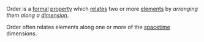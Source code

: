 Order is a [formal](https://github.com/gcassel/Modular-Organization-Terminology/blob/master/terms/form.md) [property](https://github.com/gcassel/Modular-Organization-Terminology/blob/master/terms/property.md) which [relates](https://github.com/gcassel/Modular-Organization-Terminology/blob/master/terms/relationship.md) two or more [elements](https://github.com/gcassel/Modular-Organization-Terminology/blob/master/terms/element.md) by *arranging them along a [dimension](https://github.com/gcassel/Modular-Organization-Terminology/blob/master/terms/dimension.md)*.

Order often relates elements along one or more of the [spacetime](https://github.com/gcassel/Modular-Organization-Terminology/blob/master/terms/spacetime.md) dimensions.
